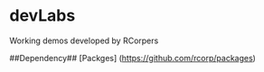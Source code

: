 devLabs
=======

Working demos developed by RCorpers


##Dependency##
[Packges] (https://github.com/rcorp/packages)


